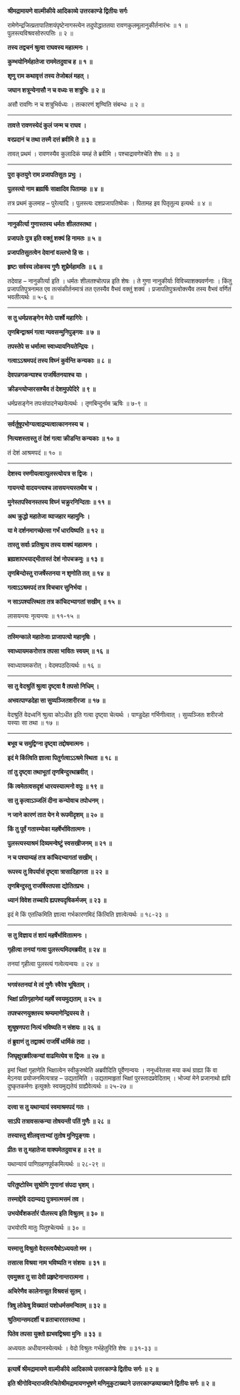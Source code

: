 **श्रीमद्रामायणे वाल्मीकीये आदिकाव्ये उत्तरकाण्डे द्वितीयः सर्गः**

रामेणेन्द्रजित्प्रतापातिशयंपृष्टेनागस्त्येन तदुपोद्धाततया रावणकुलमूलानुकीर्तनारंभः ॥ १ ॥ पुलस्त्यविश्रवसोरुत्पत्तिः ॥ २ ॥

**तस्य तद्वचनं श्रुत्वा राघवस्य महात्मनः ।**

**कुम्भयोनिर्महातेजा राममेतदुवाच ह ॥ १ ॥**

**शृणु राम कथावृत्तं तस्य तेजोबलं महत् ।**

**जघान शत्रून्येनासौ न च वध्यः स शत्रुभिः ॥ २ ॥**

असौ रावणिः न च शत्रुभिर्वध्यः । तत्कारणं शृण्विति संबन्धः ॥ २ ॥

****

**तावत्ते रावणस्येदं कुलं जन्म च राघव ।**

**वरप्रदानं च तथा तस्मै दत्तं ब्रवीमि ते ॥ ३ ॥**

तावत् प्रथमं । रावणस्यैव कुलादिकं यमहं ते ब्रवीमि । पश्चाद्रावणेश्चेति शेषः ॥ ३ ॥

****

**पुरा कृतयुगे राम प्रजापतिसुतः प्रभुः ।**

**पुलस्त्यो नाम ब्रह्मर्षिः साक्षादिव पितामहः ॥ ४ ॥**

तत्र प्रथमं कुलमाह – पुरेत्यादि । पुलस्त्यः दशप्रजापतिष्वेकः । पितामह इव पितृतुल्य इत्यर्थः ॥ ४ ॥

****

**नानुकीर्त्या गुणास्तस्य धर्मतः शीलतस्तथा ।**

**प्रजापतेः पुत्र इति वक्तुं शक्यं हि नामतः ॥ ५ ॥**

**प्रजापतिसुतत्वेन देवानां वल्लभो हि सः ।**

**हृष्टः सर्वस्य लोकस्य गुणैः शुभ्रैर्महामतिः ॥ ६ ॥**

तदेवाह – नानुकीर्त्या इति । धर्मतः शीलतश्चोत्पन्न इति शेषः । ते गुणा नानुकीर्याः विविच्याशक्यवर्णनाः । किंतु प्रजापतिपुत्रनामत एव तत्संकीर्तनमात्रं तत एतस्यैव वैभवं वक्तुं शक्यं । प्रजापतिपुत्रत्वोक्त्त्यैव तस्य वैभवं वर्णितं भवतीत्यर्थः ॥ ५-६ ॥

****

**स तु धर्मप्रसङ्गेन मेरोः पार्श्वे महागिरेः ।**

**तृणबिन्द्वाश्रमं गत्वा न्यवसन्मुनिपुङ्गवः ॥ ७ ॥**

**तपस्तेपे स धर्मात्मा स्वाध्यायनियतेन्द्रियः ।**

**गत्वाऽऽश्रमपदं तस्य विघ्नं कुर्वन्ति कन्यकाः ॥ ८ ॥**

**देवपन्नगकन्याश्च राजर्षितनयाश्च याः ।**

**क्रीडन्त्योप्सरसश्चैव तं देशमुपपेदिरे ॥ ९ ॥**

धर्मप्रसङ्गेन तपःसंपादनेच्छयेत्यर्थः । तृणबिन्दुर्नाम ऋषिः ॥ ७-९ ॥

****

**सर्वर्तुषूपभोग्यत्वाद्रम्यत्वात्काननस्य च ।**

**नित्यशस्तास्तु तं देशं गत्वा क्रीडन्ति कन्यकाः ॥ १० ॥**

तं देशं आश्रमपदं ॥ १० ॥

****

**देशस्य रमणीयत्वात्पुलस्त्योयत्र स द्विजः ।**

**गायन्त्यो वादयन्त्यश्च लासयन्त्यस्तथैव च ।**

**मुनेस्तपस्विनस्तस्य विघ्नं चक्रुरनिन्दिताः ॥ ११ ॥**

**अथ क्रुद्धो महातेजा व्याजहार महामुनिः ।**

**या मे दर्शनमागच्छेत्सा गर्भं धारयिष्यति ॥ १२ ॥**

**तास्तु सर्वाः प्रतिश्रुत्य तस्य वाक्यं महात्मनः ।**

**ब्रह्मशापभयाद्भीतास्तं देशं नोपचक्रमुः ॥ १३ ॥**

**तृणबिन्दोस्तु राजर्षेस्तनया न शृणोति तत् ॥ १४ ॥**

**गत्वाऽऽश्रमपदं तत्र विचचार सुनिर्भया ।**

**न साऽपश्यत्स्थिता तत्र कांचिदभ्यागतां सखीम् ॥ १५ ॥**

लासयन्त्यः नृत्यन्त्यः ॥ ११-१५ ॥

****

**तस्मिन्काले महातेजाः प्राजापत्यो महानृषिः ।**

**स्वाध्यायमकरोत्तत्र तपसा भावितः स्वयम् ॥ १६ ॥**

स्वाध्यायमकरोत् । वेदमपठदित्यर्थः ॥ १६ ॥

****

**सा तु वेदश्रुतिं श्रुत्वा दृष्ट्वा वै तपसो निधिम् ।**

**अभवत्पाण्डदेहा सा सुव्यञ्जितशरीरजा ॥ १७ ॥**

वेदश्रुतिं वेदध्वनिं श्रुत्वा कोऽधीत इति गत्वा दृष्ट्वा चेत्यर्थः । पाण्डुदेहा गर्भिणीत्वात् । सुव्यञ्जितः शरीरजो यस्याः सा तथा ॥ १७ ॥

****

**बभूव च समुद्विग्ना दृष्ट्वा तद्दोषमात्मनः ।**

**इदं मे किंत्विति ज्ञात्वा पितुर्गत्वाऽऽश्रमे स्थिता ॥ १८ ॥**

**तां तु दृष्ट्वा तथाभूतां तृणबिन्दुरथाब्रवीत् ।**

**किं त्वमेतत्वसदृशं धारयस्यात्मनो वपुः ॥ १९ ॥**

**सा तु कृत्वाऽञ्जलिं दीना कन्योवाच तपोधनम् ।**

**न जाने कारणं तात येन मे रूपमीदृशम् ॥ २० ॥**

**किं तु पूर्वं गतास्म्येका महर्षेर्भावितात्मनः ।**

**पुलस्त्यस्याश्रमं दिव्यमन्वेष्टुं स्वसखीजनम् ॥ २१ ॥**

**न च पश्याम्यहं तत्र कांचिदभ्यागतां सखीम् ।**

**रूपस्य तु विपर्यासं दृष्ट्वा त्रासादिहागता ॥ २२ ॥**

**तृणबिन्दुस्तु राजर्षिस्तपसा द्योतितप्रभः ।**

**ध्यानं विवेश तच्चापि ह्यपश्यदृषिकर्मजम् ॥ २३ ॥**

इदं मे किं एतत्किमिति ज्ञात्वा गर्भकारणमिदं किंत्विति ज्ञात्वेत्यर्थः ॥ १८-२३ ॥

****

**स तु विज्ञाय तं शापं महर्षेर्भावितात्मनः ।**

**गृहीत्वा तनयां गत्वा पुलस्त्यमिदमब्रवीत् ॥ २४ ॥**

तनयां गृहीत्वा पुलस्त्यं गत्वेत्यन्वयः ॥ २४ ॥

****

**भगवंस्तनयां मे त्वं गुणैः स्वैरेव भूषिताम् ।**

**भिक्षां प्रतिगृहाणेमां महर्षे स्वयमुद्यताम् ॥ २५ ॥**

**तपश्चरणयुक्तस्य श्रम्यमाणेन्द्रियस्य ते ।**

**शुश्रूषणपरा नित्यं भविष्यति न संशयः ॥ २६ ॥**

**तं ब्रुवाणं तु तद्वाक्यं राजर्षिं धार्मिकं तदा ।**

**जिघृक्षुरब्रवीत्कन्यां वाढमित्येव स द्विजः ॥ २७ ॥**

इमां भिक्षां गृहाणेति भिक्षात्वेन स्वीकुरुष्वेति अब्रवीदिति पूर्वेणान्वयः । ननूर्ध्वरेतसा मया कथं ग्राह्या किं वा मेऽनया प्रयोजनमित्यत्राह – उद्यतामिति । उद्यतामाहृतां भिक्षां पुरस्तादप्रवेदिताम् । भोज्यां मेने प्रजानाथो ह्यपि दुष्कृतकर्मणः इत्युक्तेः स्वयमुद्यतेयं ग्राह्यैवेत्यर्थः ॥ २५-२७ ॥

****

**दत्त्वा स तु यथान्यायं स्वमाश्रमपदं गतः ।**

**साऽपि तत्रावसत्कन्या तोषयन्ती पतिं गुणैः ॥ २८ ॥**

**तस्यास्तु शीलवृत्ताभ्यां तुतोष मुनिपुङ्गवः ।**

**प्रीतः स तु महातेजा वाक्यमेतदुवाच ह ॥ २९ ॥**

यथान्यायं पाणिग्रहणपूर्वकमित्यर्थः ॥ २८-२९ ॥

****

**परितुष्टोस्मि सुश्रोणि गुणानां संपदा भृशम् ।**

**तस्माद्देवि ददाम्यद्य पुत्रमात्मसमं तव ।**

**उभयोर्वंशकर्तारं पौलस्त्य इति विश्रुतम् ॥ ३० ॥**

उभयोरपि मातुः पितुश्चेत्यर्थः ॥ ३० ॥

****

**यस्मात्तु विश्रुतो वेदस्त्वयैषोऽध्ययतो मम ।**

**तसात्स विश्रवा नाम भविष्यति न संशयः ॥ ३१ ॥**

**एवमुक्ता तु सा देवी प्रहृष्टेनान्तरात्मना ।**

**अचिरेणैव कालेनासूत विश्रवसं सुतम् ।**

**त्रिषु लोकेषु विख्यातं यशोधर्मसमन्वितम् ॥ ३२ ॥**

**श्रुतिमान्समदर्शी च व्रताचाररतस्तथा ।**

**पितेव तपसा युक्तो ह्यभवद्विश्रवा मुनिः ॥ ३३ ॥**

अध्ययतः अधीयानस्येत्यर्थः । वेदो विश्रुतः गर्भहेतुरिति शेषः ॥ ३१-३३ ॥

****

**इत्यार्षे श्रीमद्रामायणे वाल्मीकीये आदिकाव्ये उत्तरकाण्डे द्वितीयः सर्गः ॥ २ ॥**

**इति श्रीगोविन्दराजविरचितेश्रीमद्रामायणभूषणे मणिमुकुटाख्याने उत्तरकाण्डव्याख्याने द्वितीयः सर्गः ॥ २ ॥**
